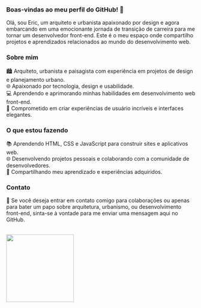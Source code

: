 ### Boas-vindas ao meu perfil do GitHub! 👋
Olá, sou Eric, um arquiteto e urbanista apaixonado por design e agora embarcando em uma emocionante jornada de transição de carreira para me tornar um desenvolvedor front-end. Este é o meu espaço onde compartilho projetos e aprendizados relacionados ao mundo do desenvolvimento web.

### Sobre mim
🏙️ Arquiteto, urbanista e paisagista com experiência em projetos de design e planejamento urbano. <br>
🌐 Apaixonado por tecnologia, design e usabilidade. <br>
💻 Aprendendo e aprimorando minhas habilidades em desenvolvimento web front-end. <br>
🚀 Comprometido em criar experiências de usuário incríveis e interfaces elegantes. <br>

### O que estou fazendo
📚 Aprendendo HTML, CSS e JavaScript para construir sites e aplicativos web. <br>
🌐 Desenvolvendo projetos pessoais e colaborando com a comunidade de desenvolvedores. <br>
📖 Compartilhando meu aprendizado e experiências adquiridos. <br>

### Contato
💬 Se você deseja entrar em contato comigo para colaborações ou apenas para bater um papo sobre arquitetura, urbanismo, ou desenvolvimento front-end, sinta-se à vontade para me enviar uma mensagem aqui no GitHub.

<br>

<div>
<a href="https://github.com/ericrennan">
<img loading="lazy" height="180em" src="https://github-readme-stats.vercel.app/api/top-langs/?username=ericrennan&layout=compact&langs_count=7&theme=dracula"/>
</div>

<!--
**ericrennan/ericrennan** is a ✨ _special_ ✨ repository because its `README.md` (this file) appears on your GitHub profile.

Here are some ideas to get you started:

- 🔭 I’m currently working on ...
- 🌱 I’m currently learning ...
- 👯 I’m looking to collaborate on ...
- 🤔 I’m looking for help with ...
- 💬 Ask me about ...
- 📫 How to reach me: ...
- 😄 Pronouns: ...
- ⚡ Fun fact: ...
-->
